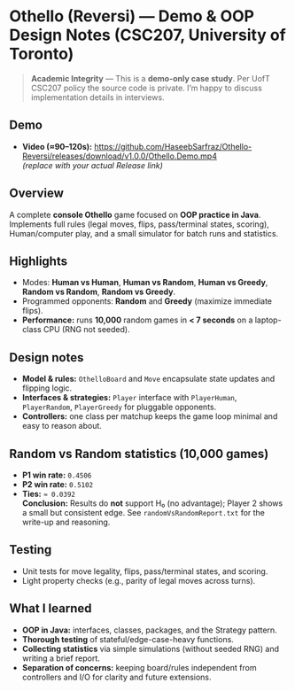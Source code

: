 # Othello (Reversi) — Demo & OOP Design Notes (CSC207, University of Toronto)

> **Academic Integrity** — This is a **demo-only case study**. Per UofT CSC207 policy the source code is private. I’m happy to discuss implementation details in interviews.

## Demo
- **Video (≈90–120s):** https://github.com/HaseebSarfraz/Othello-Reversi/releases/download/v1.0.0/Othello.Demo.mp4  
  _(replace with your actual Release link)_

## Overview
A complete **console Othello** game focused on **OOP practice in Java**. Implements full rules (legal moves, flips, pass/terminal states, scoring), Human/computer play, and a small simulator for batch runs and statistics.

## Highlights
- Modes: **Human vs Human**, **Human vs Random**, **Human vs Greedy**, **Random vs Random**, **Random vs Greedy**.
- Programmed opponents: **Random** and **Greedy** (maximize immediate flips).
- **Performance:** runs **10,000** random games in **< 7 seconds** on a laptop-class CPU (RNG not seeded).

## Design notes
- **Model & rules:** `OthelloBoard` and `Move` encapsulate state updates and flipping logic.
- **Interfaces & strategies:** `Player` interface with `PlayerHuman`, `PlayerRandom`, `PlayerGreedy` for pluggable opponents.
- **Controllers:** one class per matchup keeps the game loop minimal and easy to reason about.

## Random vs Random statistics (10,000 games)
- **P1 win rate:** `0.4506`  
- **P2 win rate:** `0.5102`  
- **Ties:** `≈ 0.0392`  
**Conclusion:** Results do **not** support H₀ (no advantage); Player 2 shows a small but consistent edge. See `randomVsRandomReport.txt` for the write-up and reasoning.

## Testing
- Unit tests for move legality, flips, pass/terminal states, and scoring.
- Light property checks (e.g., parity of legal moves across turns).

## What I learned
- **OOP in Java:** interfaces, classes, packages, and the Strategy pattern.
- **Thorough testing** of stateful/edge-case-heavy functions.
- **Collecting statistics** via simple simulations (without seeded RNG) and writing a brief report.
- **Separation of concerns:** keeping board/rules independent from controllers and I/O for clarity and future extensions.
